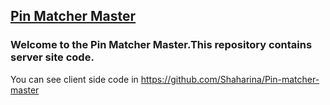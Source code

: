 ## [Pin Matcher Master](https://shaharina.github.io/Pin-matcher-master/)
### Welcome to the Pin Matcher Master.This repository contains server site code.





You can see client side code in https://github.com/Shaharina/Pin-matcher-master
